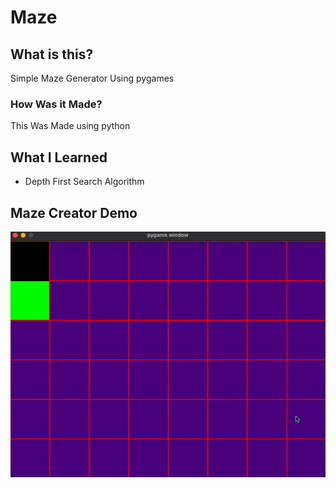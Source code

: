 # Maze
## What is this?

Simple Maze Generator Using pygames

### How Was it Made?
This Was Made using python

## What I Learned
* Depth First Search Algorithm

## Maze Creator Demo
<img src="https://github.com/Ncnchiche/Maze/blob/3d3983d0edebfd957b064339970eddac08a80b85/maze.gif" alt="demo" width="700">
